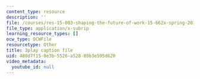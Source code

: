 ```yaml
---
content_type: resource
description: ''
file: /courses/res-15-003-shaping-the-future-of-work-15-662x-spring-2016/480d7f150e3b5526a52889b3e595d620_d5chZ4A54DI.vtt
file_type: application/x-subrip
learning_resource_types: []
ocw_type: OCWFile
resourcetype: Other
title: 3play caption file
uid: 480d7f15-0e3b-5526-a528-89b3e595d620
video_metadata:
  youtube_id: null
---
```

